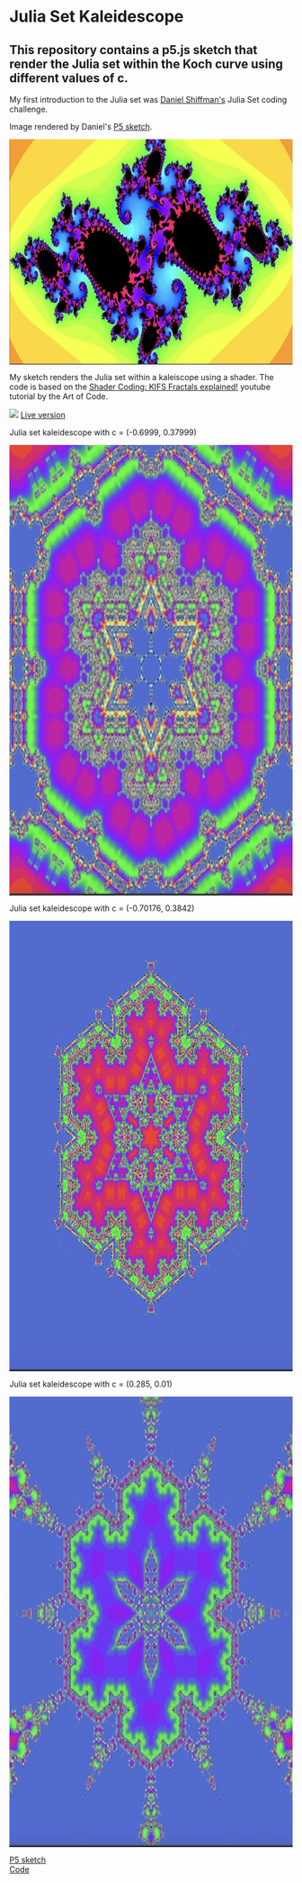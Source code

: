# Julia Set Kaleidescope

## This repository contains a p5.js sketch that render the Julia set within the Koch curve using different values of c.

My first introduction to the Julia set was <a href="https://thecodingtrain.com/challenges/22-julia-set">Daniel Shiffman's</a> Julia Set coding challenge.  

Image rendered by Daniel's [P5 sketch](https://editor.p5js.org/codingtrain/sketches/G6qbMmaI).

<img class="img" src="assets/ct_julia_set.jpg" alt="Julia set kaleidescope" style=" display: block;
    margin-left: auto;
    margin-right: auto;" width="800" height="400">

My sketch renders the Julia set within a kaleiscope using a shader.  The code is based on the 
[Shader Coding: KIFS Fractals explained!](https://www.youtube.com/watch?v=il_Qg9AqQkE) youtube tutorial by the Art of Code.

![](julia.gif)
[Live version](https://kfahn22.github.io/julia_kaleidescope/)

Julia set kaleidescope with c = (-0.6999, 0.37999)    

<img class="img" src="assets/julia1.jpg" alt="Julia set kaleidescope" style=" display: block;
    margin-left: auto;
    margin-right: auto;" width="800" height="800">

Julia set kaleidescope with c = (-0.70176, 0.3842)    

<img class="img" src="assets/julia2.jpg" alt="Julia set kaleidescope" style=" display: block;
    margin-left: auto;
    margin-right: auto;" width="800" height="800">

Julia set kaleidescope with c = (0.285, 0.01)    

<img class="img" src="assets/julia3.jpg" alt="Julia set kaleidescope" style=" display: block;
    margin-left: auto;
    margin-right: auto;" width="800" height="800">

[P5 sketch](https://editor.p5js.org/kfahn/sketches/ujLsCeNRb)  
[Code](https://github.com/kfahn22/julia_kaleidescope/tree/main/julia_set)
